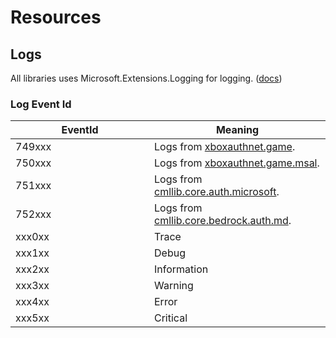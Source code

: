 # Resources

## Logs

All libraries uses Microsoft.Extensions.Logging for logging. ([docs](https://learn.microsoft.com/en-us/dotnet/core/extensions/logging?tabs=command-line))

### Log Event Id

<table><thead><tr><th width="206">EventId</th><th>Meaning</th></tr></thead><tbody><tr><td>749xxx</td><td>Logs from <a data-mention href="../cmllib.core.auth.microsoft/xboxauthnet.game/">xboxauthnet.game</a>.</td></tr><tr><td>750xxx</td><td>Logs from <a data-mention href="../cmllib.core.auth.microsoft/xboxauthnet.game.msal/">xboxauthnet.game.msal</a>.</td></tr><tr><td>751xxx</td><td>Logs from <a data-mention href="../cmllib.core.auth.microsoft/cmllib.core.auth.microsoft/">cmllib.core.auth.microsoft</a>.</td></tr><tr><td>752xxx</td><td>Logs from <a data-mention href="../cmllib.core.auth.microsoft/cmllib.core.bedrock.auth.md">cmllib.core.bedrock.auth.md</a>.</td></tr><tr><td>xxx0xx</td><td>Trace</td></tr><tr><td>xxx1xx</td><td>Debug</td></tr><tr><td>xxx2xx</td><td>Information</td></tr><tr><td>xxx3xx</td><td>Warning</td></tr><tr><td>xxx4xx</td><td>Error</td></tr><tr><td>xxx5xx</td><td>Critical</td></tr></tbody></table>

